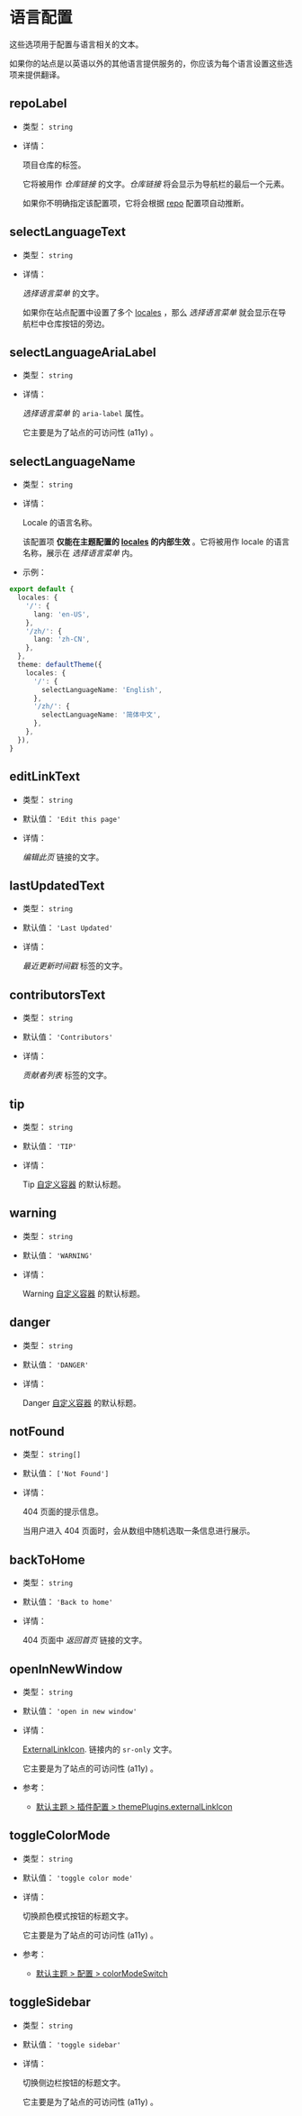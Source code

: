 # 语言配置

这些选项用于配置与语言相关的文本。

如果你的站点是以英语以外的其他语言提供服务的，你应该为每个语言设置这些选项来提供翻译。

## repoLabel

- 类型： `string`

- 详情：

  项目仓库的标签。

  它将被用作 _仓库链接_ 的文字。_仓库链接_ 将会显示为导航栏的最后一个元素。

  如果你不明确指定该配置项，它将会根据 [repo](./config.md#repo) 配置项自动推断。

## selectLanguageText

- 类型： `string`

- 详情：

  _选择语言菜单_ 的文字。

  如果你在站点配置中设置了多个 [locales](https://v2.vuepress.vuejs.org/zh/config.html#locales) ，那么 _选择语言菜单_ 就会显示在导航栏中仓库按钮的旁边。

## selectLanguageAriaLabel

- 类型： `string`

- 详情：

  _选择语言菜单_ 的 `aria-label` 属性。

  它主要是为了站点的可访问性 (a11y) 。

## selectLanguageName

- 类型： `string`

- 详情：

  Locale 的语言名称。

  该配置项 **仅能在主题配置的 [locales](./config.md#locales) 的内部生效** 。它将被用作 locale 的语言名称，展示在 _选择语言菜单_ 内。

- 示例：

```ts
export default {
  locales: {
    '/': {
      lang: 'en-US',
    },
    '/zh/': {
      lang: 'zh-CN',
    },
  },
  theme: defaultTheme({
    locales: {
      '/': {
        selectLanguageName: 'English',
      },
      '/zh/': {
        selectLanguageName: '简体中文',
      },
    },
  }),
}
```

## editLinkText

- 类型： `string`

- 默认值： `'Edit this page'`

- 详情：

  _编辑此页_ 链接的文字。

## lastUpdatedText

- 类型： `string`

- 默认值： `'Last Updated'`

- 详情：

  _最近更新时间戳_ 标签的文字。

## contributorsText

- 类型： `string`

- 默认值： `'Contributors'`

- 详情：

  _贡献者列表_ 标签的文字。

## tip

- 类型： `string`

- 默认值： `'TIP'`

- 详情：

  Tip [自定义容器](./markdown.md#自定义容器) 的默认标题。

## warning

- 类型： `string`

- 默认值： `'WARNING'`

- 详情：

  Warning [自定义容器](./markdown.md#自定义容器) 的默认标题。

## danger

- 类型： `string`

- 默认值： `'DANGER'`

- 详情：

  Danger [自定义容器](./markdown.md#自定义容器) 的默认标题。

## notFound

- 类型： `string[]`

- 默认值： `['Not Found']`

- 详情：

  404 页面的提示信息。

  当用户进入 404 页面时，会从数组中随机选取一条信息进行展示。

## backToHome

- 类型： `string`

- 默认值： `'Back to home'`

- 详情：

  404 页面中 _返回首页_ 链接的文字。

## openInNewWindow

- 类型： `string`

- 默认值： `'open in new window'`

- 详情：

  [ExternalLinkIcon](../../plugins/external-link-icon.md#externallinkicon). 链接内的 `sr-only` 文字。

  它主要是为了站点的可访问性 (a11y) 。

- 参考：
  - [默认主题 > 插件配置 > themePlugins.externalLinkIcon](./plugin.md#themeplugins-externallinkicon)

## toggleColorMode

- 类型： `string`

- 默认值： `'toggle color mode'`

- 详情：

  切换颜色模式按钮的标题文字。

  它主要是为了站点的可访问性 (a11y) 。

- 参考：
  - [默认主题 > 配置 > colorModeSwitch](./config.md#colormodeswitch)

## toggleSidebar

- 类型： `string`

- 默认值： `'toggle sidebar'`

- 详情：

  切换侧边栏按钮的标题文字。

  它主要是为了站点的可访问性 (a11y) 。
